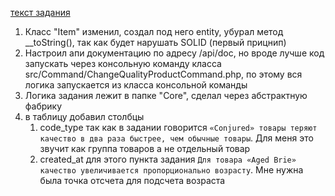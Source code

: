 <a href="https://github.com/emilybache/GildedRose-Refactoring-Kata/blob/main/GildedRoseRequirements_ru.txt">текст задания</a> 
1. Класс "Item" изменил, создал под него entity, убурал метод __toString(), так как будет нарушать SOLID (первый прицнип)
2. Настроил апи документацию по адресу /api/doc, но вроде лучше код запускать через консольную команду класса src/Command/ChangeQualityProductCommand.php, по этому вся логика запускается из класса консольной команды
3. Логика задания лежит в папке "Core", сделал через абстрактную фабрику
4. в таблицу добавил столбцы 
    1. code_type так как в задании говорится ```«Conjured» товары теряют качество в два раза быстрее, чем обычные товары```. Для меня это звучит как группа товаров а не отдельный товар
    2. created_at для этого пункта задания ```Для товара «Aged Brie» качество увеличивается пропорционально возрасту```. Мне нужна была точка отсчета для подсчета возраста
